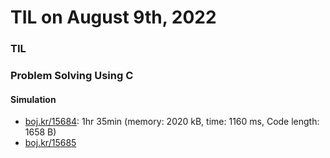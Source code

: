 # **TIL on August 9th, 2022**
### TIL

### Problem Solving Using C
#### Simulation
- [boj.kr/15684](../../../Problem%20Solving/boj/Simulation/15684-08-09-2022.cpp): 1hr 35min (memory: 2020 kB, time: 1160 ms, Code length: 1658 B)
- [boj.kr/15685](../../../Problem%20Solving/boj/Simulation/15685-08-09-2022.cpp)